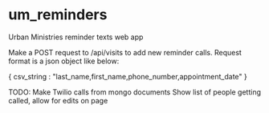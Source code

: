 # um_reminders
Urban Ministries reminder texts web app

Make a POST request to /api/visits to add new reminder calls.
Request format is a json object like below:

{
     csv_string : "last_name,first_name,phone_number,appointment_date"
}

TODO: Make Twilio calls from mongo documents
Show list of people getting called, allow for edits on page
